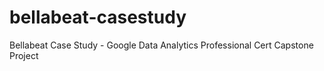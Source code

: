 # bellabeat-casestudy
Bellabeat Case Study - Google Data Analytics Professional Cert Capstone Project
